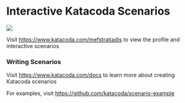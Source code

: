 # Interactive Katacoda Scenarios

[![](http://shields.katacoda.com/katacoda/mefstratiadis/count.svg)](https://www.katacoda.com/mefstratiadis "Get your profile on Katacoda.com")

Visit https://www.katacoda.com/mefstratiadis to view the profile and interactive scenarios

### Writing Scenarios
Visit https://www.katacoda.com/docs to learn more about creating Katacoda scenarios

For examples, visit https://github.com/katacoda/scenario-example

